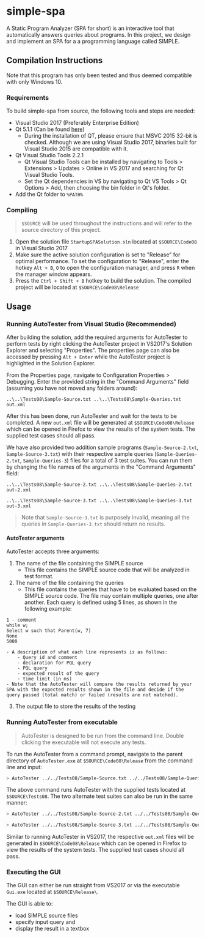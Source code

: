 # simple-spa

A Static Program Analyzer (SPA for short) is an interactive tool that automatically answers queries about programs. In this project, we design and implement an SPA for a a programming language called SIMPLE.

## Compilation Instructions
Note that this program has only been tested and thus deemed compatible with only Windows 10.

### Requirements
To build simple-spa from source, the following tools and steps are needed:

- Visual Studio 2017 (Preferably Enterprise Edition)
- Qt 5.1.1 (Can be found [here](http://mirrors.ocf.berkeley.edu/qt/official_releases/qt/5.11/5.11.1/)) 
    - During the installation of QT, please ensure that MSVC 2015 32-bit is checked. Although we are using Visual Studio 2017, binaries built for Visual Studio 2015 are compatible with it.
- Qt Visual Studio Tools 2.2.1
    - Qt Visual Studio Tools can be installed by navigating to Tools > Extensions > Updates > Online in VS 2017 and searching for Qt Visual Studio Tools.
    - Set the Qt dependencies in VS by navigating to Qt VS Tools > Qt Options > Add, then choosing the bin folder in Qt's folder.
- Add the Qt folder to `%PATH%`

### Compiling
> `$SOURCE` will be used throughout the instructions and will refer to the source directory of this project.

1. Open the solution file `StartupSPASolution.sln` located at `$SOURCE\Code08` in Visual Studio 2017
2. Make sure the active solution configuration is set to "Release" for optimal performance. To set the configuration to "Release", enter the hotkey `Alt + B`, `O` to open the configuration manager, and press `R` when the manager window appears.
3. Press the `Ctrl + Shift + B` hotkey to build the solution. The compiled project will be located at `$SOURCE\Code08\Release`

## Usage
### Running AutoTester from Visual Studio (Recommended)
After building the solution, add the required arguments for AutoTester to perform tests by right clicking the AutoTester project in VS2017's Solution Explorer and selecting "Properties". The properties page can also be accessed by pressing `Alt + Enter` while the AutoTester project is highlighted in the Solution Explorer.

From the Properties page, navigate to Configuration Properties > Debugging. Enter the provided string in the "Command Arguments" field (assuming you have not moved any folders around):

```
..\..\Tests08\Sample-Source.txt ..\..\Tests08\Sample-Queries.txt out.xml
```

After this has been done, run AutoTester and wait for the tests to be completed. A new `out.xml` file will be generated at `$SOURCE\Code08\Release` which can be opened in Firefox to view the results of the system tests. The supplied test cases should all pass.

We have also provided two addition sample programs (`Sample-Source-2.txt`, `Sample-Source-3.txt`) with their respective sample queries (`Sample-Queries-2.txt`, `Sample-Queries-3`) files for a total of 3 test suites. You can run them by changing the file names of the arguments in the "Command Arguments" field:

```
..\..\Tests08\Sample-Source-2.txt ..\..\Tests08\Sample-Queries-2.txt out-2.xml
```

```
..\..\Tests08\Sample-Source-3.txt ..\..\Tests08\Sample-Queries-3.txt out-3.xml
```

> Note that `Sample-Source-3.txt` is purposely invalid, meaning all the queries in `Sample-Queries-3.txt` should return no results.

#### AutoTester arguments
AutoTester accepts three arguments:

1. The name of the file containing the SIMPLE source
    - This file contains the SIMPLE source code that will be analyzed in test format.
2. The name of the file containing the queries
    - This file contains the queries that have to be evaluated based on the SIMPLE source code. The file may contain multiple queries, one after another. Each query is defined using 5 lines, as shown in the following example:
```
1 - comment
while w;
Select w such that Parent(w, 7)
None
5000
```
    - A description of what each line represents is as follows:
        - Query id and comment
        - declaration for PQL query
        - PQL query
        - expected result of the query
        - time limit (in ms)
    - Note that the AutoTester will compare the results returned by your SPA with the expected results shown in the file and decide if the query passed (total match) or failed (results are not matched).
3. The output file to store the results of the testing


### Running AutoTester from executable
> AutoTester is designed to be run from the command line. Double clicking the executable will not execute any tests.

To run the AutoTester from a command prompt, navigate to the parent directory of `AutoTester.exe` at `$SOURCE\Code08\Release` from the command line and input:

```bash
> AutoTester ../../Tests08/Sample-Source.txt ../../Tests08/Sample-Queries.txt out.xml
```

The above command runs AutoTester with the supplied tests located at `$SOURCE\Tests08`. The two alternate test suites can also be run in the same manner:

```bash
> AutoTester ../../Tests08/Sample-Source-2.txt ../../Tests08/Sample-Queries-2.txt out-2.xml
```

```bash
> AutoTester ../../Tests08/Sample-Source-3.txt ../../Tests08/Sample-Queries-3.txt out-3.xml
```


Similar to running AutoTester in VS2017, the respective `out.xml` files will be generated in `$SOURCE\Code08\Release` which can be opened in Firefox to view the results of the system tests. The supplied test cases should all pass.

### Executing the GUI
The GUI can either be run straight from VS2017 or via the executable `Gui.exe` located at `$SOURCE\Release\`.

The GUI is able to:

- load SIMPLE source files
- specify input query and
- display the result in a textbox